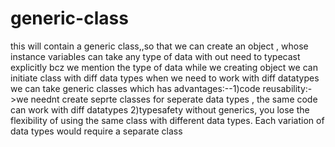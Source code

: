 # generic-class

this will contain a generic class,,so that we can create an object ,
whose instance variables can take any type of data
with out need to typecast explicitly bcz we mention the type of data while we creating object
we can initiate class with diff data types
when we need to work with diff datatypes we can take generic classes
which has advantages:--1)code reusability:->we neednt create seprte classes for seperate data types ,
the same code can work with diff datatypes
2)typesafety
without generics, you lose the flexibility of using the same class with different data types.
Each variation of data types would require a separate class 

